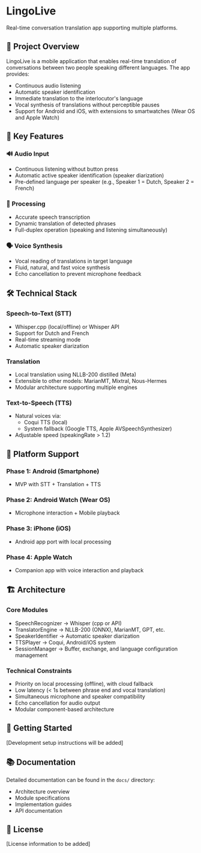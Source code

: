 # LingoLive

Real-time conversation translation app supporting multiple platforms.

## 🚀 Project Overview

LingoLive is a mobile application that enables real-time translation of conversations between two people speaking different languages. The app provides:

- Continuous audio listening
- Automatic speaker identification
- Immediate translation to the interlocutor's language
- Vocal synthesis of translations without perceptible pauses
- Support for Android and iOS, with extensions to smartwatches (Wear OS and Apple Watch)

## 🚀 Key Features

### 🔊 Audio Input
- Continuous listening without button press
- Automatic active speaker identification (speaker diarization)
- Pre-defined language per speaker (e.g., Speaker 1 = Dutch, Speaker 2 = French)

### 🧠 Processing
- Accurate speech transcription
- Dynamic translation of detected phrases
- Full-duplex operation (speaking and listening simultaneously)

### 🗣️ Voice Synthesis
- Vocal reading of translations in target language
- Fluid, natural, and fast voice synthesis
- Echo cancellation to prevent microphone feedback

## 🛠 Technical Stack

### Speech-to-Text (STT)
- Whisper.cpp (local/offline) or Whisper API
- Support for Dutch and French
- Real-time streaming mode
- Automatic speaker diarization

### Translation
- Local translation using NLLB-200 distilled (Meta)
- Extensible to other models: MarianMT, Mixtral, Nous-Hermes
- Modular architecture supporting multiple engines

### Text-to-Speech (TTS)
- Natural voices via:
  - Coqui TTS (local)
  - System fallback (Google TTS, Apple AVSpeechSynthesizer)
- Adjustable speed (speakingRate > 1.2)

## 📱 Platform Support

### Phase 1: Android (Smartphone)
- MVP with STT + Translation + TTS

### Phase 2: Android Watch (Wear OS)
- Microphone interaction + Mobile playback

### Phase 3: iPhone (iOS)
- Android app port with local processing

### Phase 4: Apple Watch
- Companion app with voice interaction and playback

## 🏗 Architecture

### Core Modules
- SpeechRecognizer → Whisper (cpp or API)
- TranslatorEngine → NLLB-200 (ONNX), MarianMT, GPT, etc.
- SpeakerIdentifier → Automatic speaker diarization
- TTSPlayer → Coqui, Android/iOS system
- SessionManager → Buffer, exchange, and language configuration management

### Technical Constraints
- Priority on local processing (offline), with cloud fallback
- Low latency (< 1s between phrase end and vocal translation)
- Simultaneous microphone and speaker compatibility
- Echo cancellation for audio output
- Modular component-based architecture

## 🚀 Getting Started

[Development setup instructions will be added]

## 📚 Documentation

Detailed documentation can be found in the `docs/` directory:
- Architecture overview
- Module specifications
- Implementation guides
- API documentation

## 📄 License

[License information to be added]
